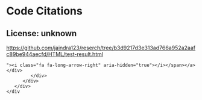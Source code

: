 # Code Citations

## License: unknown
https://github.com/jaindra123/reserch/tree/b3d9217d3e313ad766a952a2aafc89be944aecfd/HTML/test-result.html

```
"><i class="fa fa-long-arrow-right" aria-hidden="true"></i></span></a></div>
         </div>
      </div>
   </div>
</div
```

